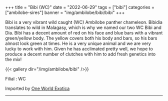 +++
title = "Bibi (WC)"
date = "2022-06-29"
tags = ["bibi"]
categories = ["ambilobe-sires"]
banner = "img/ambilobe/bibi/bibi"
+++

Bibi is a very vibrant wild caught (WC) Ambilobe panther chameleon. Bibidia translates to wild in Malagasy, which is why we named our two WC Bibi and Dia. Bibi has a decent amount of red on his face and blue bars with a vibrant green/yellow body. The yellow covers both his body and bars, so his bars almost look green at times. He is a very unique animal and we are very lucky to work with him. Given he has acclimated pretty well, we hope to produce a decent number of clutches with him to add fresh genetics into the mix!

{{< gallery dir="/img/ambilobe/bibi" />}}

Filial
: WC

Imported by [One World Exotica](https://www.instagram.com/oneworldexotica/)

---
